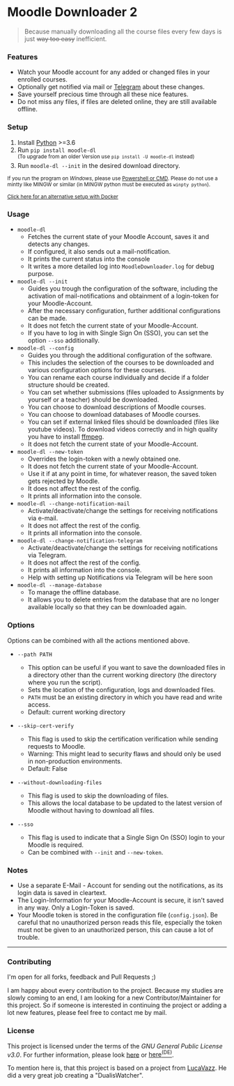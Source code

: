 # Moodle Downloader 2

> Because manually downloading all the course files every few days is just ~~way too easy~~ inefficient.


### Features
- Watch your Moodle account for any added or changed files in your enrolled courses.
- Optionally get notified via mail or [Telegram](https://telegram.org/apps) about these changes.
- Save yourself precious time through all these nice features.
- Do not miss any files, if files are deleted online, they are still available offline.


### Setup
1. Install [Python](https://www.python.org/) >=3.6
2. Run `pip install moodle-dl`  
    <sup>(To upgrade from an older Version use `pip install -U moodle-dl` instead)</sup>
3. Run `moodle-dl --init` in the desired download directory.


<sub>If you run the program on *Windows*, please use [Powershell or CMD](https://www.isunshare.com/windows-10/5-ways-to-open-windows-powershell-in-windows-10.html). Please do not use a mintty like MINGW or similar (in MINGW python must be executed as `winpty python`).</sub>

<sup>[Click here for an alternative setup with Docker](https://github.com/C0D3D3V/Moodle-Downloader-2/wiki/Run-with-Docker)</sup>



### Usage
- `moodle-dl`
    - Fetches the current state of your Moodle Account, saves it and detects any changes.
    - If configured, it also sends out a mail-notification.
    - It prints the current status into the console 
	- It writes a more detailed log into `MoodleDownloader.log` for debug purpose.
- `moodle-dl --init`
    - Guides you trough the configuration of the software, including the activation of mail-notifications and obtainment of a login-token for your Moodle-Account.
    - After the necessary configuration, further additional configurations can be made. 
	- It does not fetch the current state of your Moodle-Account.
    - If you have to log in with Single Sign On (SSO), you can set the option `--sso` additionally.
- `moodle-dl --config`
    - Guides you through the additional configuration of the software.
    - This includes the selection of the courses to be downloaded and various configuration options for these courses.
    - You can rename each course individually and decide if a folder structure should be created.
    - You can set whether submissions (files uploaded to Assignments by yourself or a teacher) should be downloaded.
    - You can choose to download descriptions of Moodle courses. 
    - You can choose to download databases of Moodle courses. 
    - You can set if external linked files should be downloaded (files like youtube videos). To download videos correctly and in high quality you have to install [ffmpeg](http://blog.gregzaal.com/how-to-install-ffmpeg-on-windows/).
    - It does not fetch the current state of your Moodle-Account.
- `moodle-dl --new-token`
    - Overrides the login-token with a newly obtained one.
    - It does not fetch the current state of your Moodle-Account.
    - Use it if at any point in time, for whatever reason, the saved token gets rejected by Moodle.
    - It does not affect the rest of the config.
    - It prints all information into the console.
- `moodle-dl --change-notification-mail`
    - Activate/deactivate/change the settings for receiving notifications via e-mail.
    - It does not affect the rest of the config.
    - It prints all information into the console.
- `moodle-dl --change-notification-telegram`
    - Activate/deactivate/change the settings for receiving notifications via Telegram.
    - It does not affect the rest of the config.
    - It prints all information into the console.
    - Help with setting up Notifications via Telegram will be here soon
- `moodle-dl --manage-database`
    - To manage the offline database.
    - It allows you to delete entries from the database that are no longer available locally so that they can be downloaded again.


### Options
Options can be combined with all the actions mentioned above.
- `--path PATH`
    - This option can be useful if you want to save the downloaded files in a directory other than the current working directory (the directory where you run the script). 
    - Sets the location of the configuration, logs and downloaded files. 
    - `PATH` must be an existing directory in which you have read and write access.
    - Default: current working directory

- `--skip-cert-verify`
    - This flag is used to skip the certification verification while sending requests to Moodle.
    - Warning: This might lead to security flaws and should only be used in non-production environments.
    - Default: False

- `--without-downloading-files`
    - This flag is used to skip the downloading of files.
    - This allows the local database to be updated to the latest version of Moodle without having to download all files.

- `--sso`
    - This flag is used to indicate that a Single Sign On (SSO) login to your Moodle is required. 
    - Can be combined with `--init` and `--new-token`.




### Notes
- Use a separate E-Mail - Account for sending out the notifications, as its login data is saved in cleartext.
- The Login-Information for your Moodle-Account is secure, it isn't saved in any way. Only a Login-Token is saved.
- Your Moodle token is stored in the configuration file (`config.json`). Be careful that no unauthorized person reads this file, especially the token must not be given to an unauthorized person, this can cause a lot of trouble.

---


### Contributing
I'm open for all forks, feedback and Pull Requests ;)

I am happy about every contribution to the project. 
Because my studies are slowly coming to an end, I am looking for a new Contributor/Maintainer for this project. So if someone is interested in continuing the project or adding a lot new features, please feel free to contact me by mail. 

### License
This project is licensed under the terms of the *GNU General Public License v3.0*. For further information, please look [here](http://choosealicense.com/licenses/gpl-3.0/) or [here<sup>(DE)</sup>](http://www.gnu.org/licenses/gpl-3.0.de.html).

To mention here is, that this project is based on a project from [LucaVazz](https://github.com/LucaVazz/DualisWatcher). He did a very great job creating a "DualisWatcher".  
